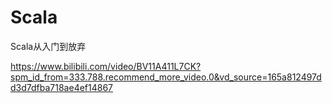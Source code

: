 # Scala
Scala从入门到放弃

https://www.bilibili.com/video/BV11A411L7CK?spm_id_from=333.788.recommend_more_video.0&vd_source=165a812497dd3d7dfba718ae4ef14867